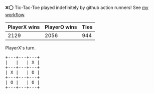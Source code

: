 :x::o: Tic-Tac-Toe played indefinitely by github action runners! See [my workflow](.github/workflows/play.yaml).

|PlayerX wins|PlayerO wins|Ties|
|-|-|-|
|2129|2056|944|

PlayerX's turn.

<pre>
+---+---+---+
|   |   | X |
+---+---+---+
| X |   | O |
+---+---+---+
| O |   | O |
+---+---+---+
</pre>